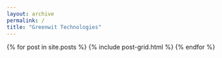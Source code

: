 ```yaml
---
layout: archive
permalink: /
title: "Greenwit Technologies"
---
```


<div class="tiles">
{% for post in site.posts %}
	{% include post-grid.html %}
{% endfor %}
</div><!-- /.tiles -->